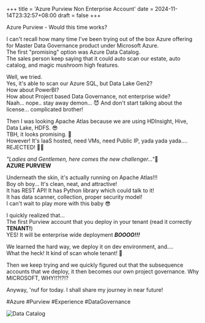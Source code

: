 +++
title = 'Azure Purview Non Enterprise Account'
date = 2024-11-14T23:32:57+08:00
draft = false
+++

Azure Purview - Would this time works?  

I can't recall how many time I've been trying out of the box Azure offering for Master Data Governance product under Microsoft Azure.  
The first "promising" option was Azure Data Catalog.  
The sales person keep saying that it could auto scan our estate, auto catalog, and magic mushroom high features.  

Well, we tried.  
Yes, it's able to scan our Azure SQL, but Data Lake Gen2?  
How about PowerBI?  
How about Project based Data Governance, not enterprise wide?  
Naah... nope.. stay away demon... 😈
And don't start talking about the license... complicated brother!

Then I was looking Apache Atlas because we are using HDInsight, Hive, Data Lake, HDFS.  😎   
TBH, it looks promising. 🤔  
However! It's IaaS hosted, need VMs, need Public IP, yada yada yada....   
REJECTED! 🙅‍♂️   

*"Ladies and Gentlemen, here comes the new challenger…"*🌠    
**AZURE PURVIEW**   

Underneath the skin, it's actually running on Apache Atlas!!!  
Boy oh boy... It's clean, neat, and attractive!   
It has REST API! It has Python library which could talk to it!  
It has data scanner, collection, proper security model!  
I can't wait to play more with this baby 😎   

I quickly realized that...   
The first Purview account that you deploy in your tenant (read it correctly **TENANT!**)  
YES! It will be enterprise wide deployment ***BOOOO!!!***   

We learned the hard way, we deploy it on dev environment, and....   
What the heck! It kind of scan whole tenant! 🤬   

Then we keep trying and we quickly figured out that the subsequence accounts that we deploy, it then becomes our own project governance.
Why MICROSOFT, WHY!!?!?!?   

Anyway, 'nuf for today.
I shall share my journey in near future!  

#Azure #Purview #Experience #DataGovernance

![Data Catalog](/images/catalog.jpg "Photo by cottonbro studio")